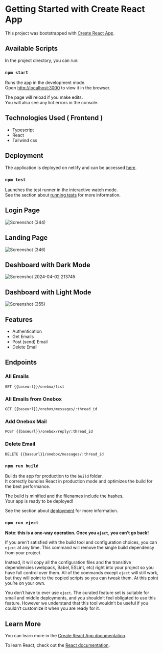 # Getting Started with Create React App

This project was bootstrapped with [Create React App](https://github.com/facebook/create-react-app).

## Available Scripts

In the project directory, you can run:

### `npm start`

Runs the app in the development mode.\
Open [http://localhost:3000](http://localhost:3000) to view it in the browser.

The page will reload if you make edits.\
You will also see any lint errors in the console.

## Technologies Used ( Frontend )
  - Typescript
  - React
  - Tailwind css

## Deployment

The application is deployed on netlify and can be accessed [here](https://reachinbox-frontend.netlify.app/).

### `npm test`

Launches the test runner in the interactive watch mode.\
See the section about [running tests](https://facebook.github.io/create-react-app/docs/running-tests) for more information.

## Login Page

![Screenshot (344)](https://github.com/R00singh/ReachInbox/assets/128920395/fb0298f0-1fd2-4464-b5e2-8bde53838a7b)

## Landing Page

![Screenshot (346)](https://github.com/R00singh/ReachInbox/assets/128920395/09ff52fd-5880-454f-ae7d-7520b31a6ef7)

## Deshboard with Dark Mode
 
![Screenshot 2024-04-02 213745](https://github.com/R00singh/ReachInbox/assets/128920395/b507dfc6-bbd4-45ff-b115-296f5e7099d9)

## Dashboard with Light Mode

![Screenshot (355)](https://github.com/R00singh/ReachInbox/assets/128920395/8c2f6406-f4a1-408b-a556-255f80a18993)

## Features 
   
  - Authentication
  - Get Emails
  - Post (send) Email
  - Delete Email


   <h2>Endpoints</h2>
   <h3>All Emails</h3>
   <pre><code>GET {{baseurl}}/onebox/list </code></pre>

   <h3>All Emails from Onebox</h3>
   <pre><code>GET {{baseurl}}/onebox/messages/:thread_id </code></pre>

   <h3>Add Onebox Mail</h3>
   <pre><code>POST {{baseurl}}/onebox/reply/:thread_id </code></pre>

   <h3>Delete Email</h3>
   <pre><code>DELETE {{baseurl}}/onebox/messages/:thread_id </code></pre>


### `npm run build`

Builds the app for production to the `build` folder.\
It correctly bundles React in production mode and optimizes the build for the best performance.

The build is minified and the filenames include the hashes.\
Your app is ready to be deployed!

See the section about [deployment](https://facebook.github.io/create-react-app/docs/deployment) for more information.

### `npm run eject`

**Note: this is a one-way operation. Once you `eject`, you can’t go back!**

If you aren’t satisfied with the build tool and configuration choices, you can `eject` at any time. This command will remove the single build dependency from your project.

Instead, it will copy all the configuration files and the transitive dependencies (webpack, Babel, ESLint, etc) right into your project so you have full control over them. All of the commands except `eject` will still work, but they will point to the copied scripts so you can tweak them. At this point you’re on your own.

You don’t have to ever use `eject`. The curated feature set is suitable for small and middle deployments, and you shouldn’t feel obligated to use this feature. However we understand that this tool wouldn’t be useful if you couldn’t customize it when you are ready for it.

## Learn More

You can learn more in the [Create React App documentation](https://facebook.github.io/create-react-app/docs/getting-started).

To learn React, check out the [React documentation](https://reactjs.org/).
